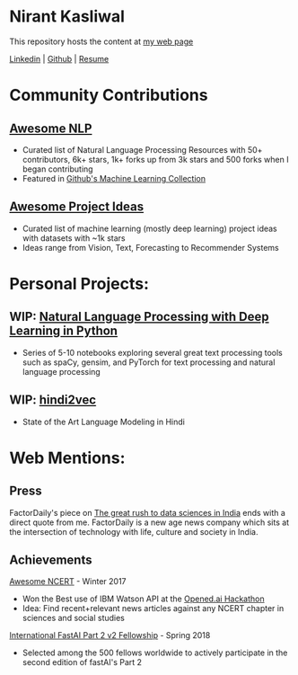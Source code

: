 Nirant Kasliwal
=================

This repository hosts the content at [my web page](http://www.nirantk.github.io)

[Linkedin](https://www.linkedin.com/in/nirant/) |  [Github](https://github.com/NirantK/) | [Resume](http://www.nirantk.com/resume/nirant-kasliwal-resume.pdf)

# Community Contributions

## [Awesome NLP](https://github.com/keon/awesome-nlp) 
- Curated list of Natural Language Processing Resources with 50+ contributors, 6k+ stars, 1k+ forks up from 3k stars and 500 forks when I began contributing
- Featured in [Github's Machine Learning Collection](https://github.com/collections/machine-learning)

## [Awesome Project Ideas](https://github.com/NirantK/awesome-project-ideas)
- Curated list of machine learning (mostly deep learning) project ideas with datasets with ~1k stars 
- Ideas range from Vision, Text, Forecasting to Recommender Systems

# Personal Projects: 

## WIP: [Natural Language Processing with Deep Learning in Python](http://nirantk.com/nlp-python-deep-learning/)
- Series of 5-10 notebooks exploring several great text processing tools such as spaCy, gensim, and PyTorch for text processing and natural language processing

## WIP: [hindi2vec](https://github.com/NirantK/hindi2vec)
- State of the Art Language Modeling in Hindi

# Web Mentions:

## Press
FactorDaily's piece on [The great rush to data sciences in India](https://factordaily.com/rush-training-data-science-machine-learning-ai-india/) ends with a direct quote from me. FactorDaily is a new age news company which sits at the intersection of technology with life, culture and society in India.

## Achievements
[Awesome NCERT](http://www.nirantk.com/awesome-ncert) - Winter 2017
- Won the Best use of IBM Watson API at the [Opened.ai Hackathon](https://medium.com/opened-ai/global-hackweek-winners-2017-a9e5da513270)
- Idea: Find recent+relevant news articles against any NCERT chapter in sciences and social studies

[International FastAI Part 2 v2 Fellowship](www.fast.ai) - Spring 2018
- Selected among the 500 fellows worldwide to actively participate in the second edition of fastAI's Part 2
